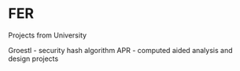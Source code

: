 FER
===

Projects from University

Groestl - security hash algorithm
APR  - computed aided analysis and design projects
